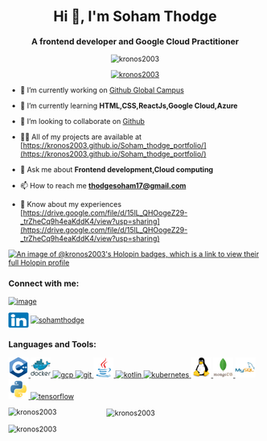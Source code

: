 <h1 align="center">Hi 👋, I'm Soham Thodge</h1>
<h3 align="center">A frontend developer and Google Cloud Practitioner</h3>

<p align="center"> <img src="https://komarev.com/ghpvc/?username=kronos2003&label=Profile%20views&color=0e75b6&style=flat" alt="kronos2003" /> </p>

<p align="center"> <a href="https://github.com/ryo-ma/github-profile-trophy"><img src="https://github-profile-trophy.vercel.app/?username=kronos2003&theme=matrix" alt="kronos2003" /></a> </p>

- 🔭 I’m currently working on [Github Global Campus](https://education.github.com/globalcampus/student)

- 🌱 I’m currently learning **HTML,CSS,ReactJs,Google Cloud,Azure**

- 👯 I’m looking to collaborate on [Github](https://github.com/kronos2003)

- 👨‍💻 All of my projects are available at [https://kronos2003.github.io/Soham_thodge_portfolio/](https://kronos2003.github.io/Soham_thodge_portfolio/)

- 💬 Ask me about **Frontend development,Cloud computing**

- 📫 How to reach me **thodgesoham17@gmail.com**

- 📄 Know about my experiences [https://drive.google.com/file/d/15lL_QHOogeZ29-_trZheCq9h4eaKddK4/view?usp=sharing](https://drive.google.com/file/d/15lL_QHOogeZ29-_trZheCq9h4eaKddK4/view?usp=sharing)
  
[![An image of @kronos2003's Holopin badges, which is a link to view their full Holopin profile](https://holopin.me/kronos2003)](https://holopin.io/@kronos2003)

<h3 align="left">Connect with me:</h3>
<p align="left">

[![image](https://github.com/kronos2003/kronos2003/blob/main/icons8-linkedin-96.png)](https://linkedin.com/in/soham-thodge-515676229)


<a href="https://linkedin.com/in/soham-thodge-515676229" target="blank"><img align="center" src="linkedin.png" alt="soham-thodge-515676229" height="30" width="40" /></a>
<a href="https://www.codechef.com/users/sohamthodge" target="blank"><img align="center" src="https://cdn.jsdelivr.net/npm/simple-icons@3.1.0/icons/codechef.svg" alt="sohamthodge" height="30" width="40" /></a>
</p>


<h3 align="left">Languages and Tools:</h3>
<p align="left"> <a href="https://www.w3schools.com/cpp/" target="_blank" rel="noreferrer"> <img src="https://raw.githubusercontent.com/devicons/devicon/master/icons/cplusplus/cplusplus-original.svg" alt="cplusplus" width="40" height="40"/> </a> <a href="https://www.docker.com/" target="_blank" rel="noreferrer"> <img src="https://raw.githubusercontent.com/devicons/devicon/master/icons/docker/docker-original-wordmark.svg" alt="docker" width="40" height="40"/> </a> <a href="https://www.cloudskillsboost.google/public_profiles/6ecbd7a6-970c-43c5-8f42-68215a0e1555" target="_blank" rel="noreferrer"> <img src="https://www.vectorlogo.zone/logos/google_cloud/google_cloud-icon.svg" alt="gcp" width="40" height="40"/> </a> <a href="https://git-scm.com/" target="_blank" rel="noreferrer"> <img src="https://www.vectorlogo.zone/logos/git-scm/git-scm-icon.svg" alt="git" width="40" height="40"/> </a> <a href="https://www.java.com" target="_blank" rel="noreferrer"> <img src="https://raw.githubusercontent.com/devicons/devicon/master/icons/java/java-original.svg" alt="java" width="40" height="40"/> </a> <a href="https://kotlinlang.org" target="_blank" rel="noreferrer"> <img src="https://www.vectorlogo.zone/logos/kotlinlang/kotlinlang-icon.svg" alt="kotlin" width="40" height="40"/> </a> <a href="https://kubernetes.io" target="_blank" rel="noreferrer"> <img src="https://www.vectorlogo.zone/logos/kubernetes/kubernetes-icon.svg" alt="kubernetes" width="40" height="40"/> </a> <a href="https://www.linux.org/" target="_blank" rel="noreferrer"> <img src="https://raw.githubusercontent.com/devicons/devicon/master/icons/linux/linux-original.svg" alt="linux" width="40" height="40"/> </a> <a href="https://www.mongodb.com/" target="_blank" rel="noreferrer"> <img src="https://raw.githubusercontent.com/devicons/devicon/master/icons/mongodb/mongodb-original-wordmark.svg" alt="mongodb" width="40" height="40"/> </a> <a href="https://www.mysql.com/" target="_blank" rel="noreferrer"> <img src="https://raw.githubusercontent.com/devicons/devicon/master/icons/mysql/mysql-original-wordmark.svg" alt="mysql" width="40" height="40"/> </a> <a href="https://www.python.org" target="_blank" rel="noreferrer"> <img src="https://raw.githubusercontent.com/devicons/devicon/master/icons/python/python-original.svg" alt="python" width="40" height="40"/> </a> <a href="https://www.tensorflow.org" target="_blank" rel="noreferrer"> <img src="https://www.vectorlogo.zone/logos/tensorflow/tensorflow-icon.svg" alt="tensorflow" width="40" height="40"/> </a> </p>

<p><img align="left" width=38% src="https://github-readme-stats.vercel.app/api/top-langs?username=kronos2003&show_icons=true&locale=en&layout=compact" alt="kronos2003" /></p>

<p>&nbsp;<img align="center" width=50% src="https://github-readme-stats.vercel.app/api?username=kronos2003&show_icons=true&locale=en" alt="kronos2003" /></p>

<p><img align="center" src="https://github-readme-streak-stats.herokuapp.com/?user=kronos2003&" alt="kronos2003" /></p>

